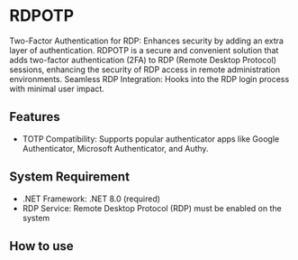 # RDPOTP
Two-Factor Authentication for RDP: Enhances security by adding an extra layer of authentication.
RDPOTP is a secure and convenient solution that adds two-factor authentication (2FA) to RDP (Remote Desktop Protocol) sessions, enhancing the security of RDP access in remote administration environments.
Seamless RDP Integration: Hooks into the RDP login process with minimal user impact.

## Features
- TOTP Compatibility: Supports popular authenticator apps like Google Authenticator, Microsoft Authenticator, and Authy.

## System Requirement
- .NET Framework: .NET 8.0 (required)
- RDP Service: Remote Desktop Protocol (RDP) must be enabled on the system

## How to use
